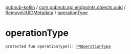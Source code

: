 [pubnub-kotlin](../../index.md) / [com.pubnub.api.endpoints.objects.uuid](../index.md) / [RemoveUUIDMetadata](index.md) / [operationType](./operation-type.md)

# operationType

`protected fun operationType(): `[`PNOperationType`](../../com.pubnub.api.enums/-p-n-operation-type/index.md)